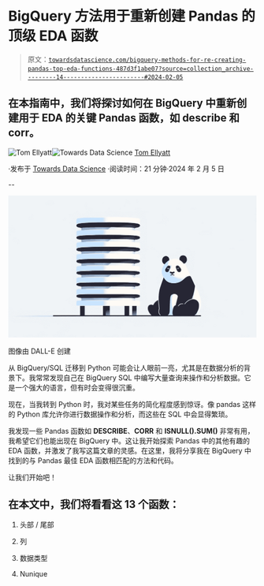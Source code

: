 # BigQuery 方法用于重新创建 Pandas 的顶级 EDA 函数

> 原文：[`towardsdatascience.com/bigquery-methods-for-re-creating-pandas-top-eda-functions-487d3f1abe07?source=collection_archive---------14-----------------------#2024-02-05`](https://towardsdatascience.com/bigquery-methods-for-re-creating-pandas-top-eda-functions-487d3f1abe07?source=collection_archive---------14-----------------------#2024-02-05)

## 在本指南中，我们将探讨如何在 BigQuery 中重新创建用于 EDA 的关键 Pandas 函数，如 describe 和 corr。

[](https://medium.com/@thomas.ellyatt?source=post_page---byline--487d3f1abe07--------------------------------)![Tom Ellyatt](https://medium.com/@thomas.ellyatt?source=post_page---byline--487d3f1abe07--------------------------------)[](https://towardsdatascience.com/?source=post_page---byline--487d3f1abe07--------------------------------)![Towards Data Science](https://towardsdatascience.com/?source=post_page---byline--487d3f1abe07--------------------------------) [Tom Ellyatt](https://medium.com/@thomas.ellyatt?source=post_page---byline--487d3f1abe07--------------------------------)

·发布于 [Towards Data Science](https://towardsdatascience.com/?source=post_page---byline--487d3f1abe07--------------------------------) ·阅读时间：21 分钟·2024 年 2 月 5 日

--

![](img/2046af8f74e4abf2694bbd8d2c9bcf3e.png)

图像由 DALL-E 创建

从 BigQuery/SQL 迁移到 Python 可能会让人眼前一亮，尤其是在数据分析的背景下。我常常发现自己在 BigQuery SQL 中编写大量查询来操作和分析数据。它是一个强大的语言，但有时会变得很沉重。

现在，当我转到 Python 时，我对某些任务的简化程度感到惊讶。像 pandas 这样的 Python 库允许你进行数据操作和分析，而这些在 SQL 中会显得繁琐。

我发现一些 Pandas 函数如 **DESCRIBE**、**CORR** 和 **ISNULL().SUM()** 非常有用，我希望它们也能出现在 BigQuery 中。这让我开始探索 Pandas 中的其他有趣的 EDA 函数，并激发了我写这篇文章的灵感。在这里，我将分享我在 BigQuery 中找到的与 Pandas 最佳 EDA 函数相匹配的方法和代码。

让我们开始吧！

## 在本文中，我们将看看这 13 个函数：

1.  头部 / 尾部

1.  列

1.  数据类型

1.  Nunique

